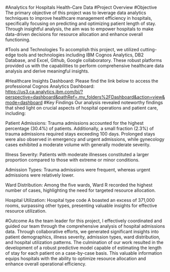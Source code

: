 #Analytics for Hospitals Health-Care Data
#Project Overview
#Objective
The primary objective of this project was to leverage data analytics techniques to improve healthcare management efficiency in hospitals, specifically focusing on predicting and optimizing patient length of stay. Through insightful analysis, the aim was to empower hospitals to make data-driven decisions for resource allocation and enhance overall functioning.

#Tools and Technologies
To accomplish this project, we utilized cutting-edge tools and technologies including IBM Cognos Analytics, DB2 Database, and Excel, Github, Google collaboratory. These robust platforms provided us with the capabilities to perform comprehensive healthcare data analysis and derive meaningful insights.

#Healthcare Insights Dashboard: 
Please find the link below to access the professional Cognos Analytics Dashboard:
https://us3.ca.analytics.ibm.com/bi/?perspective=dashboard&pathRef=.my_folders%2FDashboard&action=view&mode=dashboard
#Key Findings
Our analysis revealed noteworthy findings that shed light on crucial aspects of hospital operations and patient care, including:

Patient Admissions: Trauma admissions accounted for the highest percentage (30.4%) of patients. Additionally, a small fraction (2.3%) of trauma admissions required stays exceeding 100 days. Prolonged stays were also observed in emergency and urgent admissions, while gynecology cases exhibited a moderate volume with generally moderate severity.

Illness Severity: Patients with moderate illnesses constituted a larger proportion compared to those with extreme or minor conditions.

Admission Types: Trauma admissions were frequent, whereas urgent admissions were relatively lower.

Ward Distribution: Among the five wards, Ward R recorded the highest number of cases, highlighting the need for targeted resource allocation.

Hospital Utilization: Hospital type code A boasted an excess of 371,000 rooms, surpassing other types, presenting valuable insights for effective resource utilization.

#Outcome
As the team leader for this project, I effectively coordinated and guided our team through the comprehensive analysis of hospital admissions data. Through collaborative efforts, we generated significant insights into patient demographics, illness severity, admission types, ward distribution, and hospital utilization patterns. The culmination of our work resulted in the development of a robust predictive model capable of estimating the length of stay for each patient on a case-by-case basis. This valuable information equips hospitals with the ability to optimize resource allocation and enhance overall operational efficiency.
